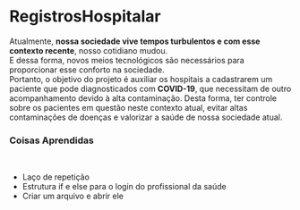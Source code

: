 <h1>RegistrosHospitalar</h1>

 Atualmente, <strong>nossa sociedade vive tempos turbulentos e com esse contexto recente</strong>,  nosso cotidiano mudou.<br> E dessa forma, novos meios tecnológicos são  necessários para proporcionar esse conforto na sociedade.<br> Portanto, o objetivo do projeto é auxiliar os hospitais a cadastrarem um paciente que pode diagnosticados  com <strong>COVID-19</strong>, que necessitam de outro acompanhamento devido à alta  contaminação. Desta forma, ter controle sobre os pacientes em questão neste  contexto atual, evitar altas contaminações de doenças e valorizar a saúde de nossa sociedade atual.<br>

<h3>Coisas Aprendidas</h3><br>
<ul>
   <meta type="circle">
    <li>Laço de repetição</li>
    <li>Estrutura if e else para o login do profissional da saúde</li>
    <li>Criar um arquivo e abrir ele</li>
</ul>